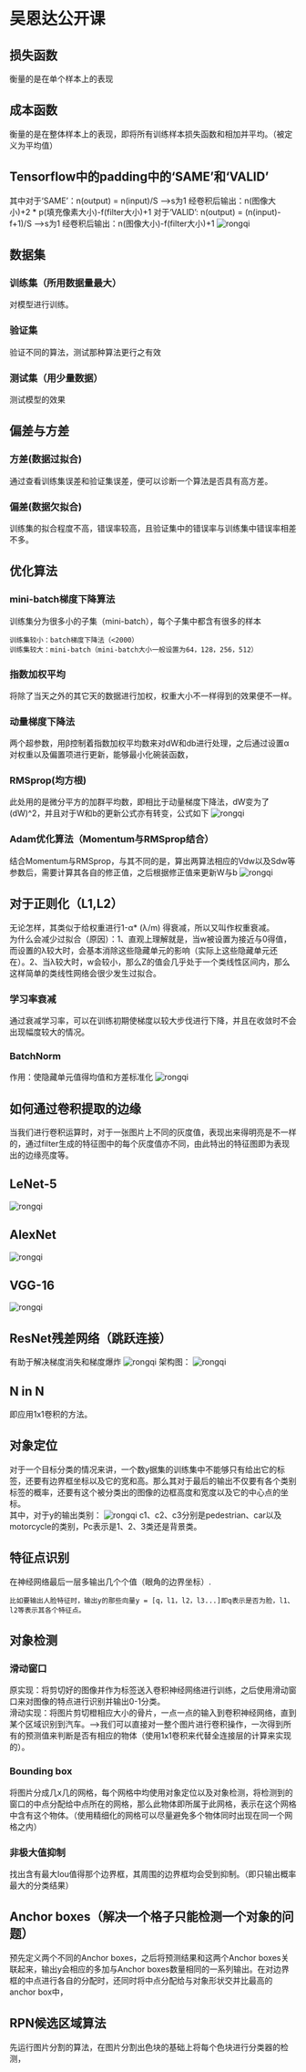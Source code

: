 # 吴恩达公开课
## 损失函数
衡量的是在单个样本上的表现
## 成本函数
衡量的是在整体样本上的表现，即将所有训练样本损失函数和相加并平均。（被定义为平均值）
## Tensorflow中的padding中的‘SAME’和‘VALID’
其中对于‘SAME’：n(output) = n(input)/S   -->s为1   经卷积后输出：n(图像大小)+2 * p(填充像素大小)-f(filter大小)+1
对于‘VALID’: n(output) = (n(input)-f+1)/S   -->s为1  经卷积后输出：n(图像大小)-f(filter大小)+1
![rongqi](https://github.com/wls860707495/Deep-Learning/blob/master/img/output.png)
## 数据集
### 训练集（所用数据量最大）
对模型进行训练。
### 验证集
验证不同的算法，测试那种算法更行之有效
### 测试集（用少量数据）
测试模型的效果
## 偏差与方差
### 方差(数据过拟合)
通过查看训练集误差和验证集误差，便可以诊断一个算法是否具有高方差。
### 偏差(数据欠拟合) 
训练集的拟合程度不高，错误率较高，且验证集中的错误率与训练集中错误率相差不多。
## 优化算法
### mini-batch梯度下降算法
训练集分为很多小的子集（mini-batch），每个子集中都含有很多的样本   
```
训练集较小：batch梯度下降法（<2000）
训练集较大：mini-batch（mini-batch大小一般设置为64，128，256，512）
```
### 指数加权平均
将除了当天之外的其它天的数据进行加权，权重大小不一样得到的效果便不一样。
### 动量梯度下降法
两个超参数，用β控制着指数加权平均数来对dW和db进行处理，之后通过设置α对权重以及偏置项进行更新，能够最小化碗装函数，
### RMSprop(均方根)
此处用的是微分平方的加群平均数，即相比于动量梯度下降法，dW变为了(dW)^2，并且对于W和b的更新公式亦有转变，公式如下
![rongqi](https://github.com/wls860707495/Deep-Learning/blob/master/img/RMSprop.png)
### Adam优化算法（Momentum与RMSprop结合）
结合Momentum与RMSprop，与其不同的是，算出两算法相应的Vdw以及Sdw等参数后，需要计算其各自的修正值，之后根据修正值来更新W与b
![rongqi](https://github.com/wls860707495/Deep-Learning/blob/master/img/adam.png)
## 对于正则化（L1,L2）
无论怎样，其类似于给权重进行1-α* (λ/m) 得衰减，所以又叫作权重衰减。  
为什么会减少过拟合（原因）：1、直观上理解就是，当w被设置为接近与0得值，而设置的λ较大时，会基本消除这些隐藏单元的影响（实际上这些隐藏单元还在）。2、当λ较大时，w会较小，那么Z的值会几乎处于一个类线性区间内，那么这样简单的类线性网络会很少发生过拟合。
### 学习率衰减
通过衰减学习率，可以在训练初期使梯度以较大步伐进行下降，并且在收敛时不会出现幅度较大的情况。
### BatchNorm
作用：使隐藏单元值得均值和方差标准化
![rongqi](https://github.com/wls860707495/Deep-Learning/blob/master/img/BatchNorm.png)
## 如何通过卷积提取的边缘
当我们进行卷积运算时，对于一张图片上不同的灰度值，表现出来得明亮是不一样的，通过filter生成的特征图中的每个灰度值亦不同，由此特出的特征图即为表现出的边缘亮度等。
## LeNet-5
![rongqi](https://github.com/wls860707495/Deep-Learning/blob/master/img/LeNet-5.png)
## AlexNet
![rongqi](https://github.com/wls860707495/Deep-Learning/blob/master/img/AlexNet.png)
## VGG-16
![rongqi](https://github.com/wls860707495/Deep-Learning/blob/master/img/VGG-16.png)
## ResNet残差网络（跳跃连接）
有助于解决梯度消失和梯度爆炸
![rongqi](https://github.com/wls860707495/Deep-Learning/blob/master/img/ResNet.png)
架构图：
![rongqi](https://github.com/wls860707495/Deep-Learning/blob/master/img/ResNet2.png)
## N in N
即应用1x1卷积的方法。
## 对象定位
对于一个目标分类的情况来讲，一个数y据集的训练集中不能够只有给出它的标签，还要有边界框坐标以及它的宽和高。那么其对于最后的输出不仅要有各个类别标签的概率，还要有这个被分类出的图像的边框高度和宽度以及它的中心点的坐标。  
其中，对于y的输出类别：
![rongqi](https://github.com/wls860707495/Deep-Learning/blob/master/img/classify-y.png)
c1、c2、c3分别是pedestrian、car以及motorcycle的类别，Pc表示是1、2、3类还是背景类。
## 特征点识别
在神经网络最后一层多输出几个个值（眼角的边界坐标）.   
```
比如要输出人脸特征时，输出y的那些向量y = [q，l1，l2，l3...]即q表示是否为脸，l1、l2等表示其各个特征点。
```
## 对象检测
### 滑动窗口
原实现：将剪切好的图像并作为标签送入卷积神经网络进行训练，之后使用滑动窗口来对图像的特点进行识别并输出0-1分类。   
滑动实现：将图片剪切橙相应大小的骨片，一点一点的输入到卷积神经网络，直到某个区域识别到汽车。-->我们可以直接对一整个图片进行卷积操作，一次得到所有的预测值来判断是否有相应的物体（使用1x1卷积来代替全连接层的计算来实现的）。  
### Bounding box
将图片分成几x几的网格，每个网格中均使用对象定位以及对象检测，将检测到的窗口的中点分配给中点所在的网格，那么此物体即所属于此网格，表示在这个网格中含有这个物体。（使用精细化的网格可以尽量避免多个物体同时出现在同一个网格之内）
### 非极大值抑制
找出含有最大Iou值得那个边界框，其周围的边界框均会受到抑制。（即只输出概率最大的分类结果）
## Anchor boxes（解决一个格子只能检测一个对象的问题）
预先定义两个不同的Anchor boxes，之后将预测结果和这两个Anchor boxes关联起来，输出y会相应的多加与Anchor boxes数量相同的一系列输出。在对边界框的中点进行各自的分配时，还同时将中点分配给与对象形状交并比最高的anchor box中，
## RPN候选区域算法
先运行图片分割的算法，在图片分割出色块的基础上将每个色块进行分类器的检测，







